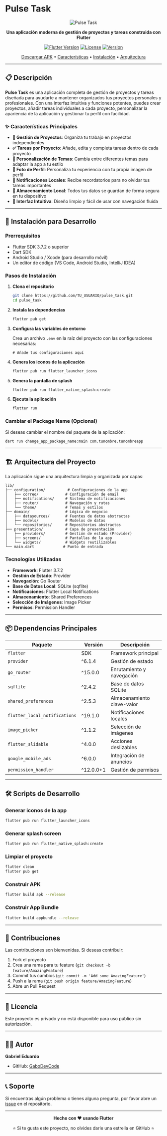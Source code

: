 
#  Pulse Task

<div align="center">

![Pulse Task](assets/icon/nueva.png)

**Una aplicación moderna de gestión de proyectos y tareas construida con Flutter**

[![Flutter Version](https://img.shields.io/badge/Flutter-3.7.2-02569B?logo=flutter)](https://flutter.dev)
[![License](https://img.shields.io/badge/License-Private-red.svg)](LICENSE)
[![Version](https://img.shields.io/badge/Version-1.0.0+8-blue.svg)](pubspec.yaml)

[Descargar APK](#-descarga) • [Características](#-características) • [Instalación](#-instalación) • [Arquitectura](#-arquitectura)

</div>

---

## 📋 Descripción

**Pulse Task** es una aplicación completa de gestión de proyectos y tareas diseñada para ayudarte a mantener organizados tus proyectos personales y profesionales. Con una interfaz intuitiva y funciones potentes, puedes crear proyectos, añadir tareas individuales a cada proyecto, personalizar la apariencia de la aplicación y gestionar tu perfil con facilidad.

### ✨ Características Principales

- **📂 Gestión de Proyectos**: Organiza tu trabajo en proyectos independientes
- **✅ Tareas por Proyecto**: Añade, edita y completa tareas dentro de cada proyecto
- **🎨 Personalización de Temas**: Cambia entre diferentes temas para adaptar la app a tu estilo
- **👤 Foto de Perfil**: Personaliza tu experiencia con tu propia imagen de perfil
- **🔔 Notificaciones Locales**: Recibe recordatorios para no olvidar tus tareas importantes
- **💾 Almacenamiento Local**: Todos tus datos se guardan de forma segura en tu dispositivo
- **🎯 Interfaz Intuitiva**: Diseño limpio y fácil de usar con navegación fluida



---

## 🚀 Instalación para Desarrollo

### Prerrequisitos

- Flutter SDK 3.7.2 o superior
- Dart SDK
- Android Studio / Xcode (para desarrollo móvil)
- Un editor de código (VS Code, Android Studio, IntelliJ IDEA)

### Pasos de Instalación

1. **Clona el repositorio**
   ```bash
   git clone https://github.com/TU_USUARIO/pulse_task.git
   cd pulse_task
   ```

2. **Instala las dependencias**
   ```bash
   flutter pub get
   ```

3. **Configura las variables de entorno**
   
   Crea un archivo `.env` en la raíz del proyecto con las configuraciones necesarias:
   ```env
   # Añade tus configuraciones aquí
   ```

4. **Genera los iconos de la aplicación**
   ```bash
   flutter pub run flutter_launcher_icons
   ```

5. **Genera la pantalla de splash**
   ```bash
   flutter pub run flutter_native_splash:create
   ```

6. **Ejecuta la aplicación**
   ```bash
   flutter run
   ```

### Cambiar el Package Name (Opcional)

Si deseas cambiar el nombre del paquete de la aplicación:

```bash
dart run change_app_package_name:main com.tunombre.tunombreapp
```

---

## 🏗️ Arquitectura del Proyecto

La aplicación sigue una arquitectura limpia y organizada por capas:

```
lib/
├── configuration/          # Configuraciones de la app
│   ├── correo/            # Configuración de email
│   ├── notifications/     # Sistema de notificaciones
│   ├── router/            # Navegación y rutas
│   └── theme/             # Temas y estilos
├── domain/                # Lógica de negocio
│   ├── datasources/       # Fuentes de datos abstractas
│   ├── models/            # Modelos de datos
│   └── repositories/      # Repositorios abstractos
├── presentation/          # Capa de presentación
│   ├── providers/         # Gestión de estado (Provider)
│   ├── screens/           # Pantallas de la app
│   └── widgets/           # Widgets reutilizables
└── main.dart             # Punto de entrada
```

### Tecnologías Utilizadas

- **Framework**: Flutter 3.7.2
- **Gestión de Estado**: Provider
- **Navegación**: Go Router
- **Base de Datos Local**: SQLite (sqflite)
- **Notificaciones**: Flutter Local Notifications
- **Almacenamiento**: Shared Preferences
- **Selección de Imágenes**: Image Picker
- **Permisos**: Permission Handler

---

## 📦 Dependencias Principales

| Paquete | Versión | Descripción |
|---------|---------|-------------|
| `flutter` | SDK | Framework principal |
| `provider` | ^6.1.4 | Gestión de estado |
| `go_router` | ^15.0.0 | Enrutamiento y navegación |
| `sqflite` | ^2.4.2 | Base de datos SQLite |
| `shared_preferences` | ^2.5.3 | Almacenamiento clave-valor |
| `flutter_local_notifications` | ^19.1.0 | Notificaciones locales |
| `image_picker` | ^1.1.2 | Selección de imágenes |
| `flutter_slidable` | ^4.0.0 | Acciones deslizables |
| `google_mobile_ads` | ^6.0.0 | Integración de anuncios |
| `permission_handler` | ^12.0.0+1 | Gestión de permisos |

---

## 🛠️ Scripts de Desarrollo

### Generar iconos de la app
```bash
flutter pub run flutter_launcher_icons
```

### Generar splash screen
```bash
flutter pub run flutter_native_splash:create
```

### Limpiar el proyecto
```bash
flutter clean
flutter pub get
```

### Construir APK
```bash
flutter build apk --release
```

### Construir App Bundle
```bash
flutter build appbundle --release
```

---

## 🤝 Contribuciones

Las contribuciones son bienvenidas. Si deseas contribuir:

1. Fork el proyecto
2. Crea una rama para tu feature (`git checkout -b feature/AmazingFeature`)
3. Commit tus cambios (`git commit -m 'Add some AmazingFeature'`)
4. Push a la rama (`git push origin feature/AmazingFeature`)
5. Abre un Pull Request

---

## 📝 Licencia

Este proyecto es privado y no está disponible para uso público sin autorización.

---

## 👨‍💻 Autor

**Gabriel Eduardo**

- GitHub: [GaboDevCode](https://github.com/GaboDevCode)

---

## 📞 Soporte

Si encuentras algún problema o tienes alguna pregunta, por favor abre un [issue](https://github.com/TU_USUARIO/pulse_task/issues) en el repositorio.

---

<div align="center">

**Hecho con ❤️ usando Flutter**

⭐ Si te gusta este proyecto, no olvides darle una estrella en GitHub ⭐

</div>
